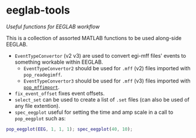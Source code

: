 # eeglab-tools

_Useful functions for EEGLAB workflow_

This is a collection of assorted MATLAB functions to be used along-side EEGLAB.

- `EventTypeConvertor` (v2 v3) are used to convert egi-mff files' events to something workable within EEGLAB.
    - `EventTypeConvertor2` should be used for `.mff` (v2) files imported with `pop_readegimff`.
    - `EventTypeConvertor3` should be used for `.mff` (v3) files imported with [`pop_mffimport`](https://github.com/arnodelorme/mffmatlabio).
- `fix_event_offset` fixes event offsets.
- `select_set` can be used to create a list of `.set` files (can also be used of any file extention).
- `spec_eegplot` useful for setting the time and amp scale in a call to `pop_eegplot` such as:
```Matlab
pop_eegplot(EEG, 1, 1, 1); spec_eegplot(40, 10);
```

